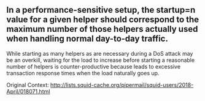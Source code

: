 In a performance-sensitive setup, the startup=n value for a given helper
should correspond to the maximum number of those helpers actually used when
handling normal day-to-day traffic.
----

While starting as many helpers as are necessary during a DoS attack may be an
overkill, waiting for the load to increase before starting a reasonable number
of helpers is counter-productive because leads to excessive transaction
response times when the load naturally goes up.

Original Context:
http://lists.squid-cache.org/pipermail/squid-users/2018-April/018071.html
